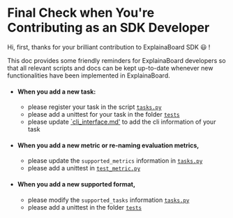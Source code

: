 # Final Check when You're Contributing as an SDK Developer


Hi, first, thanks for your brilliant contribution to ExplainaBoard SDK :smiley: !

This doc provides some friendly reminders for ExplainaBoard developers so that all relevant scripts and docs
can be kept up-to-date whenever new functionalities have been implemented in ExplainaBoard.



- #### When you add a new task:
    - please register your task in the script [`tasks.py`](https://github.com/neulab/ExplainaBoard/blob/main/explainaboard/tasks.py)
    - please add a unittest for your task in the folder [`tests`](https://github.com/neulab/ExplainaBoard/tree/main/explainaboard/tests)
    - please update [`cli_interface.md'](https://github.com/neulab/ExplainaBoard/blob/main/docs/cli_interface.md) to add the cli information of your task
- #### When you add a new metric or re-naming evaluation metrics,
    - please update the `supported_metrics` information in [`tasks.py`](https://github.com/neulab/ExplainaBoard/blob/main/explainaboard/tasks.py)
    - please add a unittest in [`test_metric.py`](https://github.com/neulab/ExplainaBoard/blob/main/explainaboard/tests/test_metric.py)
- #### When you add a new supported format,
    - please modify the `supported_tasks` information [`tasks.py`](https://github.com/neulab/ExplainaBoard/blob/main/explainaboard/tasks.py)
    - please add a unittest in the folder [`tests`](https://github.com/neulab/ExplainaBoard/tree/main/explainaboard/tests)
